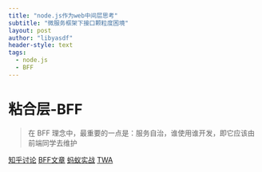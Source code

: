 ```yaml
---
title: "node.js作为web中间层思考"
subtitle: "微服务框架下接口颗粒度困境"
layout: post
author: "libyasdf"
header-style: text
tags:
  - node.js
  - BFF
---
```


# 粘合层-BFF
> 在 BFF 理念中，最重要的一点是：服务自治，谁使用谁开发，即它应该由前端同学去维护

[知乎讨论](https://www.zhihu.com/question/264563447)
[BFF文章](https://samnewman.io/patterns/architectural/bff/)
[蚂蚁实战](https://os.alipayobjects.com/rmsportal/WtUmBLJSmqtDHkvJzuzM.pdf)
[TWA](https://zhuanlan.zhihu.com/p/32219319)





